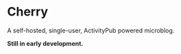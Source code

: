 # Cherry

A self-hosted, single-user, ActivityPub powered microblog.

**Still in early development.**